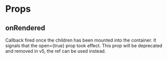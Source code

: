 # Props
## onRendered
Callback fired once the children has been mounted into the container. It signals that the open={true} prop took effect.
This prop will be deprecated and removed in v5, the ref can be used instead.